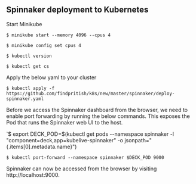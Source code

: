 ## Spinnaker deployment to Kubernetes

Start Minikube

`$ minikube start --memory 4096 --cpus 4`

`$ minikube config set cpus 4`

`$ kubectl version`

`$ kubectl get cs`

Apply the below yaml to your cluster 

`$ kubectl apply -f https://github.com/findpritish/k8s/new/master/spinnaker/deploy-spinnaker.yaml`

Before we access the Spinnaker dashboard from the browser, we need to enable port forwarding by running the below commands. This exposes the Pod that runs the Spinnaker web UI to the host.

`$ export DECK_POD=$(kubectl get pods --namespace spinnaker -l "component=deck,app=kubelive-spinnaker" -o jsonpath="{.items[0].metadata.name}")

`$ kubectl port-forward --namespace spinnaker $DECK_POD 9000`

Spinnaker can now be accessed from the browser by visiting http://localhost:9000.
